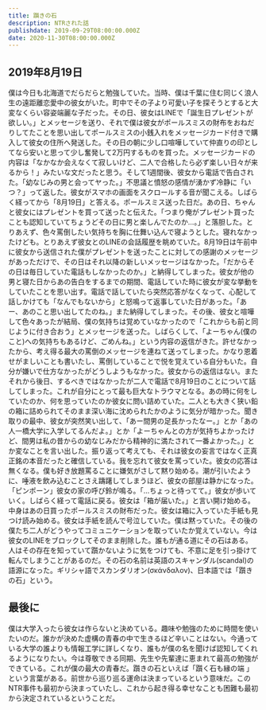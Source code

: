 ```yaml
---
title: 躓きの石
description: NTRされた話
publishdate: 2019-09-29T08:00:00.000Z
date: 2020-11-30T08:00:00.000Z
---
```


## 2019年8月19日

僕は今日も北海道でだらだらと勉強していた。当時、僕は千葉に住む同じく浪人生の遠距離恋愛中の彼女がいた。町中でその子より可愛い子を探そうとすると大変なくらい容姿端麗な子だった。その日、彼女はLINEで「誕生日プレゼントが欲しい。」とメッセージを送り、それで僕は彼女がポールスミスの財布をおねだりしてたことを思い出してポールスミスの小銭入れをメッセージカード付きで購入して彼女の住所へ発送した。その日の朝に少し口喧嘩していて仲直りの印としてなら安いと思って少し奮発して2万円するものを買った。メッセージカードの内容は「なかなか会えなくて寂しいけど、二人で合格したら必ず楽しい日々が来るから！」みたいな文だったと思う。そして1週間後、彼女から電話で告白された。「幼なじみの男と会ってヤった。」不思議と憤怒の感情が湧かず冷静に「いつ？」って返した。彼女がスマホの画面をスクロールする音が聞こえる。しばらく経ってから「8月19日」と答える。ポールスミス送った日だ。あの日、ちゃんと彼女にはプレゼントを買って送ったと伝えた。「つまり俺がプレゼント買ったことも認知していてちょうどその日に男と楽しんでたのか…。」と落胆した。とりあえず、色々罵倒したい気持ちを胸に仕舞い込んで寝ようとした。寝れなかったけども。とりあえず彼女とのLINEの会話履歴を眺めていた。8月19日は午前中に彼女から送信された僕がプレゼントを送ったことに対しての感謝のメッセージがあっただけで、その日はそれ以降の新しいメッセージはなかった。「だからその日は毎日していた電話もしなかったのか。」と納得してしまった。彼女が他の男と寝た日からあの告白をするまでの期間、電話していた時に彼女が変な挙動をしていたことを思い出す。電話で話していたら突然応答がなくなって、心配して話しかけても「なんでもないから」と怒鳴って返事していた日があった。「あー、あのこと思い出してたのね。」また納得してしまった。その後、彼女と喧嘩して色々あったが結局、僕の気持ちは覚めていなかったので「これからも前と同じように付き合おう」とメッセージを送った。しばらくして、「よーちゃん(僕のこと)への気持ちもあるけど、ごめんね。」という内容の返信がきた。許せなかったから、考え得る最大の罵倒のメッセージを連ねて送ってしまった。かなり恩着せがましいことも書いたし、罵倒していることで悦を覚えている自分もいた。自分が嫌いで仕方なかったがどうしようもなかった。彼女からの返信はない。またそれから後日、するべきではなかったが二人で電話で8月19日のことについて話してしまった。これが自分にとって最も巨大なトラウマとなる。あの時に何をしていたのか、何を思っていたのか彼女に問い詰めていた。二人とも大きく狭い鉛の箱に詰められてそのまま深い海に沈められたかのように気分が暗かった。聞き取りの最中、彼女が突然笑い出して、「あー間男の足長かったなー。」とか「あの人一橋大学に入学してるんだよ。」とか「よーちゃんとの方が気持ちよかったけど、間男は私の昔からの幼なじみだから精神的に満たされて一番よかった。」とか変なことを言い出した。振り返って考えても、それは彼女の妄言ではなく正真正銘の本音だったと確信している。我を忘れて彼女を罵っていた。彼女の応答は無くなる。僕も好き放題罵ることに嫌気がさして黙り始める。潮が引いたように、唾液を飲み込むことさえ躊躇してしまうほど、彼女の部屋は静かになった。「ピンポーン」彼女の家の呼び鈴が鳴る。「…ちょっと待ってて。」彼女が歩いていく。しばらく経って電話に戻る。彼女は「箱が届いた。」と言い開け始める。中身はあの日買ったポールスミスの財布だった。彼女は箱に入っていた手紙も見つけ読み始める。彼女は手紙を読んで号泣していた。僕は黙っていた。その後の僕たち二人がどうやってコミュニケーションを取っていたか覚えていない。今は彼女のLINEをブロックしてそのまま削除した。誰もが通る道にその石はある。人はその存在を知っていて躓かないように気をつけても、不意に足を引っ掛けて転んでしまうことがあるのだ。その石の名前は英語のスキャンダル(scandal)の語源になった。ギリシャ語でスカンダリオン(σκάνδαλον)、日本語では「躓きの石」という。

## 最後に

僕は大学入ったら彼女は作らないと決めている。趣味や勉強のために時間を使いたいのだ。誰かが決めた虚構の青春の中で生きるほど辛いことはない。今通っている大学の誰よりも情報工学に詳しくなり、誰もが僕の名を聞けば認知してくれるようになりたい。今は尊敬できる同期、先生や先輩達に恵まれて最高の勉強ができている。これが僕の最大の青春だ。躓きの石といえば「躓く石も縁の端 」という言葉がある。前世から巡り巡る運命は決まっているという意味だ。このNTR事件も最初から決まっていたし、これから起き得る幸せなことも困難も最初から決定されているということだ。
